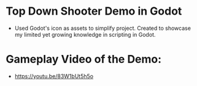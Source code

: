 # Top Down Shooter Demo in Godot
- Used Godot's icon as assets to simplify project. Created to showcase my limited yet growing knowledge in scripting in Godot.

# Gameplay Video of the Demo:
- https://youtu.be/83W1bUt5h5o
